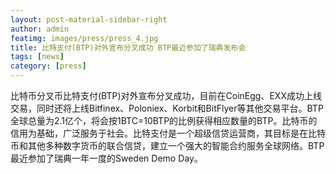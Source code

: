 ```yaml
---
layout: post-material-sidebar-right
author: admin
featimg: images/press/press_4.jpg
title: 比特支付(BTP)对外宣布分叉成功 BTP最近参加了瑞典发布会
tags: [news]
category: [press]
---
```


比特币分叉币比特支付(BTP)对外宣布分叉成功，目前在CoinEgg、EXX成功上线交易，同时还将上线Bitfinex、Poloniex、Korbit和BitFlyer等其他交易平台。BTP全球总量为2.1亿个，将会按1BTC=10BTP的比例获得相应数量的BTP。比特币的信用为基础，广泛服务于社会。比特支付是一个超级信贷运营商，其目标是在比特币和其他多种数字货币的联合信贷，建立一个强大的智能合约服务全球网络。BTP最近参加了瑞典一年一度的Sweden Demo Day。
